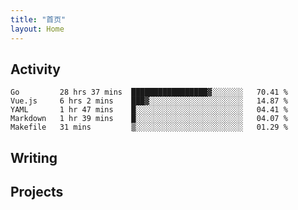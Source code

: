 ```yaml
---
title: "首页"
layout: Home
---
```


## Activity
<!--START_SECTION:waka-->
```text
Go         28 hrs 37 mins  █████████████████▓░░░░░░░   70.41 % 
Vue.js     6 hrs 2 mins    ███▓░░░░░░░░░░░░░░░░░░░░░   14.87 % 
YAML       1 hr 47 mins    █░░░░░░░░░░░░░░░░░░░░░░░░   04.41 % 
Markdown   1 hr 39 mins    █░░░░░░░░░░░░░░░░░░░░░░░░   04.07 % 
Makefile   31 mins         ▒░░░░░░░░░░░░░░░░░░░░░░░░   01.29 % 
```
<!--END_SECTION:waka-->

## Writing
<PindedPosts />

## Projects
<Projects />
